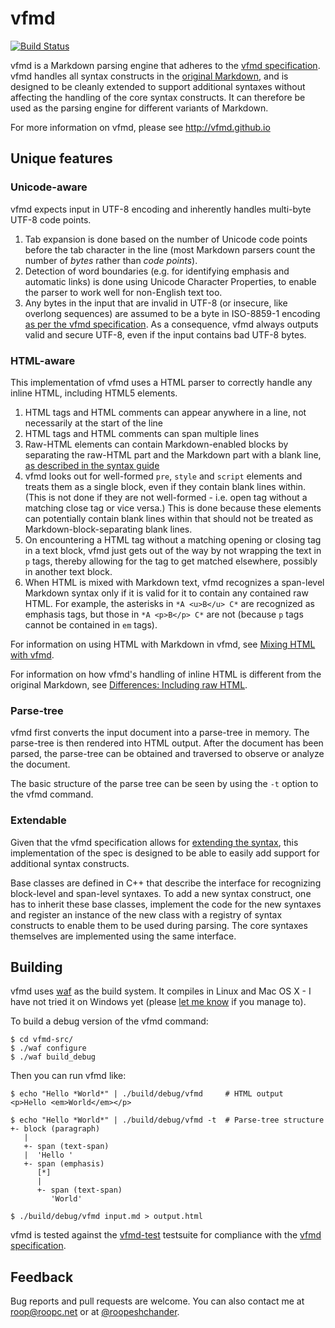 # vfmd

[![Build Status](https://travis-ci.org/vfmd/vfmd-src.svg?branch=master)](https://travis-ci.org/vfmd/vfmd-src)

vfmd is a Markdown parsing engine that adheres to the [vfmd
specification]. vfmd handles all syntax constructs in the [original
Markdown], and is designed to be cleanly extended to support additional
syntaxes without affecting the handling of the core syntax constructs.
It can therefore be used as the parsing engine for different variants of
Markdown.

For more information on vfmd, please see <http://vfmd.github.io>

[vfmd specification]: http://vfmd.github.io/vfmd-spec/specification/
[original Markdown]: http://daringfireball.net/projects/markdown/syntax

## Unique features

### Unicode-aware

vfmd expects input in UTF-8 encoding and inherently handles multi-byte
UTF-8 code points.

  1. Tab expansion is done based on the number of Unicode code points
     before the tab character in the line (most Markdown parsers count
     the number of *bytes* rather than *code points*).
  2. Detection of word boundaries (e.g. for identifying emphasis and
     automatic links) is done using Unicode Character Properties, to
     enable the parser to work well for non-English text too.
  3. Any bytes in the input that are invalid in UTF-8 (or insecure, like
     overlong sequences) are assumed to be a byte in ISO-8859-1 encoding
     [as per the vfmd specification][vfmd-utf8]. As a consequence, vfmd
     always outputs valid and secure UTF-8, even if the input contains
     bad UTF-8 bytes.

### HTML-aware

This implementation of vfmd uses a HTML parser to correctly handle
any inline HTML, including HTML5 elements.

  1. HTML tags and HTML comments can appear anywhere in a line, not
     necessarily at the start of the line
  2. HTML tags and HTML comments can span multiple lines
  3. Raw-HTML elements can contain Markdown-enabled blocks by separating
     the raw-HTML part and the Markdown part with a blank line, [as
     described in the syntax guide][vfmd-syntax-verbatim-html]
  4. vfmd looks out for well-formed `pre`, `style` and `script` elements
     and treats them as a single block, even if they contain blank lines
     within. (This is not done if they are not well-formed - i.e. open
     tag without a matching close tag or vice versa.) This is done
     because these elements can potentially contain blank lines within
     that should not be treated as Markdown-block-separating blank
     lines.
  5. On encountering a HTML tag without a matching opening or closing
     tag in a text block, vfmd just gets out of the way by not wrapping
     the text in `p` tags, thereby allowing for the tag to get matched
     elsewhere, possibly in another text block.
  6. When HTML is mixed with Markdown text, vfmd recognizes a span-level
     Markdown syntax only if it is valid for it to contain any contained
     raw HTML. For example, the asterisks in `*A <u>B</u> C*` are
     recognized as emphasis tags, but those in `*A <p>B</p> C*` are not
     (because `p` tags cannot be contained in `em` tags).

For information on using HTML with Markdown in vfmd, see [Mixing HTML
with vfmd].

For information on how vfmd's handling of inline HTML is different from
the original Markdown, see [Differences: Including raw
HTML][vfmd-html-difference].

### Parse-tree

vfmd first converts the input document into a parse-tree in memory.  The
parse-tree is then rendered into HTML output. After the document has
been parsed, the parse-tree can be obtained and traversed to observe or
analyze the document.

The basic structure of the parse tree can be seen by using the `-t`
option to the vfmd command.

### Extendable

Given that the vfmd specification allows for [extending the
syntax][vfmd-spec-extending], this implementation of the spec is
designed to be able to easily add support for additional syntax
constructs.

Base classes are defined in C++ that describe the interface for
recognizing block-level and span-level syntaxes. To add a new syntax
construct, one has to inherit these base classes, implement the code for
the new syntaxes and register an instance of the new class with a
registry of syntax constructs to enable them to be used during parsing.
The core syntaxes themselves are implemented using the same interface.

[vfmd-utf8]: http://vfmd.github.io/vfmd-spec/specification/#document
[vfmd-html-difference]: http://vfmd.github.io/differences/#including-raw-html
[Mixing HTML with vfmd]: http://vfmd.github.io/vfmd-spec/syntax/#mixing-html-with-vfmd
[vfmd-syntax-verbatim-html]: http://vfmd.github.io/vfmd-spec/syntax/#verbatim-html
[vfmd-spec-extending]: http://vfmd.github.io/vfmd-spec/specification/#extending-the-syntax

## Building

vfmd uses [waf] as the build system. It compiles in Linux and Mac OS X -
I have not tried it on Windows yet (please [let me know] if you manage
to).

To build a debug version of the vfmd command:

    $ cd vfmd-src/
    $ ./waf configure
    $ ./waf build_debug

Then you can run vfmd like:

    $ echo "Hello *World*" | ./build/debug/vfmd     # HTML output
    <p>Hello <em>World</em></p>

    $ echo "Hello *World*" | ./build/debug/vfmd -t  # Parse-tree structure
    +- block (paragraph)
       |
       +- span (text-span)
       |  'Hello '
       +- span (emphasis)
          [*]
          |
          +- span (text-span)
             'World'

    $ ./build/debug/vfmd input.md > output.html

vfmd is tested against the [vfmd-test] testsuite for compliance with
the [vfmd specification][vfmd-spec].

[waf]: https://code.google.com/p/waf/
[let me know]: mailto:roop@roopc.net
[vfmd-test]: https://github.com/vfmd/vfmd-test
[vfmd-spec]: http://vfmd.github.io/vfmd-spec/specification/

## Feedback

Bug reports and pull requests are welcome. You can also contact me
at <roop@roopc.net> or
at [@roopeshchander](http://twitter.com/roopeshchander).

